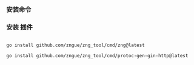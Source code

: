 ### 安装命令


### 安装  插件

```shell  

go install github.com/zngue/zng_tool/cmd/zng@latest

go install github.com/zngue/zng_tool/cmd/protoc-gen-gin-http@latest






```


